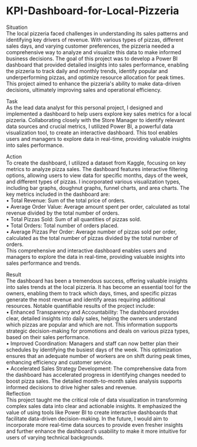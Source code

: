 # KPI-Dashboard-for-Local-Pizzeria
Situation <br />
The local pizzeria faced challenges in understanding its sales patterns and identifying key drivers of revenue. With various types of pizzas, different sales days, and varying customer preferences, the pizzeria needed a comprehensive way to analyze and visualize this data to make informed business decisions. The goal of this project was to develop a Power BI dashboard that provided detailed insights into sales performance, enabling the pizzeria to track daily and monthly trends, identify popular and underperforming pizzas, and optimize resource allocation for peak times. This project aimed to enhance the pizzeria's ability to make data-driven decisions, ultimately improving sales and operational efficiency.

Task<br />
As the lead data analyst for this personal project, I designed and implemented a dashboard to help users explore key sales metrics for a local pizzeria. Collaborating closely with the Store Manager to identify relevant data sources and crucial metrics, I utilized Power BI, a powerful data visualization tool, to create an interactive dashboard. This tool enables users and managers to explore data in real-time, providing valuable insights into sales performance.

Action<br />
To create the dashboard, I utilized a dataset from Kaggle, focusing on key metrics to analyze pizza sales. The dashboard features interactive filtering options, allowing users to view data for specific months, days of the week, and different types of pizzas. I incorporated various visualization types, including bar graphs, doughnut graphs, funnel charts, and area charts.
The key metrics included in the dashboard are:<br />
•	Total Revenue: Sum of the total price of orders.<br />
•	Average Order Value: Average amount spent per order, calculated as total revenue divided by the total number of orders.<br />
•	Total Pizzas Sold: Sum of all quantities of pizzas sold.<br />
•	Total Orders: Total number of orders placed.<br />
•	Average Pizzas Per Order: Average number of pizzas sold per order, calculated as the total number of pizzas divided by the total number of orders.<br />
This comprehensive and interactive dashboard enables users and managers to explore the data in real-time, providing valuable insights into sales performance and trends.<br />

Result<br />
The dashboard has been a tremendous success, offering valuable insights into sales trends at the local pizzeria. It has become an essential tool for the owners, enabling them to track which days, times, and specific pizzas generate the most revenue and identify areas requiring additional resources. Notable quantifiable results of the project include:<br />
•	Enhanced Transparency and Accountability: The dashboard provides clear, detailed insights into daily sales, helping the owners understand which pizzas are popular and which are not. This information supports strategic decision-making for promotions and deals on various pizza types, based on their sales performance.<br />
•	Improved Coordination: Managers and staff can now better plan their schedules by identifying the busiest days of the week. This optimization ensures that an adequate number of workers are on shift during peak times, enhancing efficiency and customer service.<br />
•	Accelerated Sales Strategy Development: The comprehensive data from the dashboard has accelerated progress in identifying changes needed to boost pizza sales. The detailed month-to-month sales analysis supports informed decisions to drive higher sales and revenue.<br />
Reflection<br />
This project taught me the critical role of data visualization in transforming complex sales data into clear and actionable insights. It emphasized the value of using tools like Power BI to create interactive dashboards that facilitate data-driven decision-making. In the future, I would aim to incorporate more real-time data sources to provide even fresher insights and further enhance the dashboard's usability to make it more intuitive for users of varying technical backgrounds.
